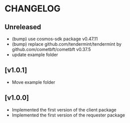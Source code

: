# CHANGELOG

## Unreleased

- (bump) use cosmos-sdk package v0.47.11
- (bump) replace github.com/tendermint/tendermint by github.com/cometbft/cometbft v0.37.5
- update example folder

## [v1.0.1]

- Move example folder

## [v1.0.0]

- Implemented the first version of the client package
- Implemented the first version of the requester package
